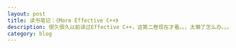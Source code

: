 ```yaml
---
layout: post
title: 读书笔记：《More Effective C++》
description: 很久很久以前读过Effective C++，这第二卷现在才看。。。太懒了怎么办。。。
category: blog
---
```






[Joshua]:    http://joshuastray.github.io  "Joshua"

